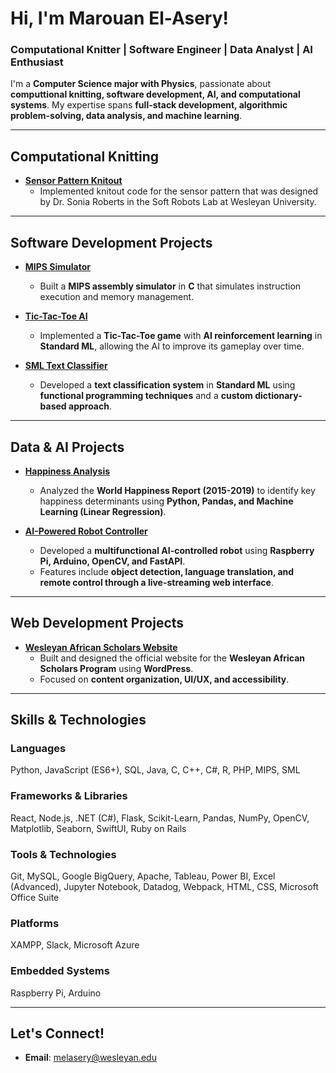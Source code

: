 # Hi, I'm Marouan El-Asery!  
### Computational Knitter | Software Engineer | Data Analyst | AI Enthusiast  

I'm a **Computer Science major with Physics**, passionate about **computtional knitting, software development, AI, and computational systems**. My expertise spans **full-stack development, algorithmic problem-solving, data analysis, and machine learning**.  


---

## Computational Knitting
- **[Sensor Pattern Knitout](https://github.com/Melasery/sensor-pattern-knitout)**
  -  Implemented knitout code for the sensor pattern that was designed by Dr. Sonia Roberts in the Soft Robots Lab at Wesleyan University.
---

## Software Development Projects

- **[MIPS Simulator](https://github.com/Melasery/mips-simulator)**
  - Built a **MIPS assembly simulator** in **C** that simulates instruction execution and memory management.

- **[Tic-Tac-Toe AI](https://github.com/Melasery/tic-tac-toe-ai)**
  - Implemented a **Tic-Tac-Toe game** with **AI reinforcement learning** in **Standard ML**, allowing the AI to improve its gameplay over time.

- **[SML Text Classifier](https://github.com/Melasery/sml-text-classifier)**
  - Developed a **text classification system** in **Standard ML** using **functional programming techniques** and a **custom dictionary-based approach**.

---

## Data & AI Projects

- **[Happiness Analysis](https://github.com/Melasery/happiness-analysis)**
  - Analyzed the **World Happiness Report (2015-2019)** to identify key happiness determinants using **Python, Pandas, and Machine Learning (Linear Regression)**.

- **[AI-Powered Robot Controller](https://github.com/Melasery/mar-xxv-robot-controller)**
  - Developed a **multifunctional AI-controlled robot** using **Raspberry Pi, Arduino, OpenCV, and FastAPI**.
  - Features include **object detection, language translation, and remote control through a live-streaming web interface**.

---

## Web Development Projects

- **[Wesleyan African Scholars Website](https://marouan.wescreates.wesleyan.edu)**
  - Built and designed the official website for the **Wesleyan African Scholars Program** using **WordPress**.
  - Focused on **content organization, UI/UX, and accessibility**.

---

## Skills & Technologies  

### **Languages**
Python, JavaScript (ES6+), SQL, Java, C, C++, C#, R, PHP, MIPS, SML
### **Frameworks & Libraries** 
React, Node.js, .NET (C#), Flask, Scikit-Learn, Pandas, NumPy, OpenCV, Matplotlib, Seaborn, SwiftUI, Ruby on Rails
### **Tools & Technologies** 
Git, MySQL, Google BigQuery, Apache, Tableau, Power BI, Excel (Advanced), Jupyter Notebook, Datadog, Webpack, HTML, CSS, Microsoft Office Suite
### **Platforms** 
XAMPP, Slack, Microsoft Azure
### **Embedded Systems** 
Raspberry Pi, Arduino 

---

## Let's Connect!  
- **Email**: [melasery@wesleyan.edu](mailto:melasery@wesleyan.edu)
  
